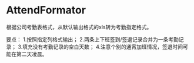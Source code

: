 # AttendFormator
根据公司考勤表格式，从默认输出格式的xls转为考勤指定格式。

要点：
1.按照指定列格式输出；
2.两条上下班签到/签退记录合并为一条考勤记录；
3.填充没有考勤记录的空白天数；
4.注意个别的通宵加班情况，签退时间可能在第二天凌晨。
